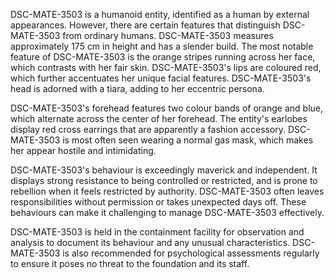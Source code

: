 DSC-MATE-3503 is a humanoid entity, identified as a human by external appearances. However, there are certain features that distinguish DSC-MATE-3503 from ordinary humans. DSC-MATE-3503 measures approximately 175 cm in height and has a slender build. The most notable feature of DSC-MATE-3503 is the orange stripes running across her face, which contrasts with her fair skin. DSC-MATE-3503's lips are coloured red, which further accentuates her unique facial features. DSC-MATE-3503's head is adorned with a tiara, adding to her eccentric persona.

DSC-MATE-3503's forehead features two colour bands of orange and blue, which alternate across the center of her forehead. The entity's earlobes display red cross earrings that are apparently a fashion accessory. DSC-MATE-3503 is most often seen wearing a normal gas mask, which makes her appear hostile and intimidating.

DSC-MATE-3503's behaviour is exceedingly maverick and independent. It displays strong resistance to being controlled or restricted, and is prone to rebellion when it feels restricted by authority. DSC-MATE-3503 often leaves responsibilities without permission or takes unexpected days off. These behaviours can make it challenging to manage DSC-MATE-3503 effectively. 

DSC-MATE-3503 is held in the containment facility for observation and analysis to document its behaviour and any unusual characteristics. DSC-MATE-3503 is also recommended for psychological assessments regularly to ensure it poses no threat to the foundation and its staff.